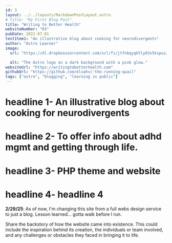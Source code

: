 ```yaml
---
id: 3
layout: ../../layouts/MarkdownPostLayout.astro
# title: "My First Blog Post"
title: "Writing to Better Health"
websiteNumber: "03"
pubDate: 2022-07-01
testItem1: "An illustrative blog about cooking for neurodivergents"
author: "Astro Learner"
image:
  url: "https://dl.dropboxusercontent.com/scl/fi/jtfnbqyqk5ly03x5kspuz/wtbh-3-26-24.png?rlkey=0igc90thtm07w1i9cardfeu3h&st=kz1x288m&dl=0"

  alt: "The Astro logo on a dark background with a pink glow."
websiteUrl: "https://writingtobetterhealth.com"
githubUrl: "https://github.com/elsahv/-the-running-quail"
tags: ["astro", "blogging", "learning in public"]
---
```


# **headline 1-** An illustrative blog about cooking for neurodivergents

# **headline 2-** To offer info about adhd mgmt and getting through life.

# **headline 3-** PHP theme and website

# **headline 4-** headline 4

**2/29/25**: As of now, I'm changing this site from a full webs design service to just a blog. Lesson learned... gotta walk before I run.

Share the backstory of how the website came into existence. This could include the inspiration behind its creation, the individuals or team involved, and any challenges or obstacles they faced in bringing it to life.
